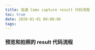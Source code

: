 ```yaml
---
title: 高通 Camx capture result 代码流程
toc: true
date: 2020-01-01 00:00:06
tags: 
---
```


### 预览和拍照的 result 代码流程